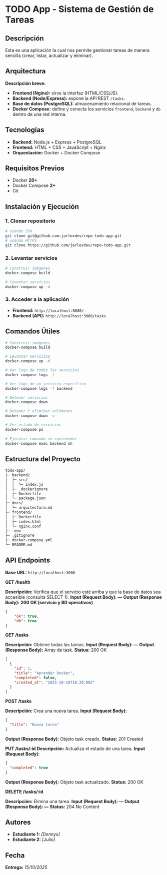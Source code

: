 # TODO App - Sistema de Gestión de Tareas

## Descripción 
Esta es una aplicación la cual nos permite gestionar tareas de manera sencilla (crear, listar, actualizar y eliminar).

## Arquitectura
**Descripción breve:**
- **Frontend (Nginx):** sirve la interfaz (HTML/CSS/JS).
- **Backend (Node/Express):** expone la API REST `/tasks`.
- **Base de datos (PostgreSQL):** almacenamiento relacional de tareas.
- **Docker Compose:** define y conecta los servicios `frontend`, `backend` y `db` dentro de una red interna.

## Tecnologías 
- **Backend:** Node.js + Express + PostgreSQL 
- **Frontend:** HTML + CSS + JavaScript + Nginx 
- **Orquestación:** Docker + Docker Compose 

## Requisitos Previos 
- Docker **20+** 
- Docker Compose **2+** 
- Git

## Instalación y Ejecución

### 1. Clonar repositorio 
```bash
# usando SSH
git clone git@github.com:jarlexdev/repo-todo-app.git
# usando HTTPS
git clone https://github.com/jarlexdev/repo-todo-app.git
```

### 2. Levantar servicios
```bash 
# Construir imágenes 
docker-compose build

# Levantar servicios 
docker-compose up -d
```

### 3. Acceder a la aplicación 
- **Frontend:** `http://localhost:8080/`  
- **Backend (API):** `http://localhost:3000/tasks` 

## Comandos Útiles 
```bash 
# Construir imágenes 
docker-compose build

# Levantar servicios 
docker-compose up -d

# Ver logs de todos los servicios 
docker-compose logs -f

# Ver logs de un servicio específico 
docker-compose logs -f backend

# Detener servicios 
docker-compose down

# Detener Y eliminar volúmenes 
docker-compose down -v 

# Ver estado de servicios 
docker-compose ps
 
# Ejecutar comando en contenedor 
docker-compose exec backend sh 
```
## Estructura del Proyecto
```bash
todo-app/
├─ backend/
│  ├─ src/
│  │  └─ index.js
│  ├─ .dockerignore
│  ├─ Dockerfile
│  └─ package.json
├─ docs/
│  └─ arquitectura.md
├─ frontend/
│  ├─ Dockerfile
│  ├─ index.html
│  └─ nginx.conf
├─ .env
├─ .gitignore
├─ docker-compose.yml
└─ README.md
```

## API Endpoints
**Base URL:** `http://localhost:3000`

**GET /health**

**Descripción:** Verifica que el servicio esté arriba y que la base de datos sea accesible (consulta SELECT 1).
**Input (Request Body): —**
**Output (Response Body):**
**200 OK (servicio y BD operativos)**
```json
{ 
    "ok": true, 
    "db": true 
}
```

**GET /tasks**

**Descripción:** Obtiene todas las tareas.
**Input (Request Body): —**
**Output (Response Body):** Array de task.
**Status:** 200 OK
```json
[
  {
    "id": 1,
    "title": "Aprender Docker",
    "completed": false,
    "created_at": "2025-10-10T10:30:00Z"
  }
]
```

**POST /tasks**

**Descripción:** Crea una nueva tarea.
**Input (Request Body):**
```json
{
  "title": "Nueva tarea"
}
```
**Output (Response Body):** Objeto task creado.
**Status:** 201 Created

**PUT /tasks/:id**
**Descripción:** Actualiza el estado de una tarea.
**Input (Request Body):**
```json
{
  "completed": true
}
```
**Output (Response Body):** Objeto task actualizado.
**Status:** 200 OK

**DELETE /tasks/:id**

**Descripción:** Elimina una tarea.
**Input (Request Body): —**
**Output (Response Body): —**
**Status:** 204 No Content

## Autores 
- **Estudiante 1:** _[Dennys]_ 
- **Estudiante 2:** _[Julio]_ 

## Fecha 
**Entrega:** _15/10/2025_